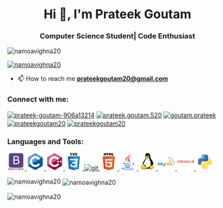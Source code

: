 <h1 align="center">Hi 👋, I'm Prateek Goutam</h1>
<h3 align="center">Computer Science Student| Code Enthusiast</h3>

<p align="left"> <img src="https://komarev.com/ghpvc/?username=namoavighna20&label=Profile%20views&color=0e75b6&style=flat" alt="namoavighna20" /> </p>

<p align="left"> <a href="https://github.com/ryo-ma/github-profile-trophy"><img src="https://github-profile-trophy.vercel.app/?username=namoavighna20" alt="namoavighna20" /></a> </p>

- 📫 How to reach me **prateekgoutam20@gmail.com**

<h3 align="left">Connect with me:</h3>
<p align="left">
<a href="https://linkedin.com/in/prateek-goutam-906a13214" target="blank"><img align="center" src="https://raw.githubusercontent.com/rahuldkjain/github-profile-readme-generator/master/src/images/icons/Social/linked-in-alt.svg" alt="prateek-goutam-906a13214" height="30" width="40" /></a>
<a href="https://fb.com/prateek.goutam.520" target="blank"><img align="center" src="https://raw.githubusercontent.com/rahuldkjain/github-profile-readme-generator/master/src/images/icons/Social/facebook.svg" alt="prateek.goutam.520" height="30" width="40" /></a>
<a href="https://instagram.com/goutam.prateek" target="blank"><img align="center" src="https://raw.githubusercontent.com/rahuldkjain/github-profile-readme-generator/master/src/images/icons/Social/instagram.svg" alt="goutam.prateek" height="30" width="40" /></a>
<a href="https://www.hackerrank.com/prateekgoutam20" target="blank"><img align="center" src="https://raw.githubusercontent.com/rahuldkjain/github-profile-readme-generator/master/src/images/icons/Social/hackerrank.svg" alt="prateekgoutam20" height="30" width="40" /></a>
<a href="https://auth.geeksforgeeks.org/user/prateekgoutam20" target="blank"><img align="center" src="https://raw.githubusercontent.com/rahuldkjain/github-profile-readme-generator/master/src/images/icons/Social/geeks-for-geeks.svg" alt="prateekgoutam20" height="30" width="40" /></a>
</p>

<h3 align="left">Languages and Tools:</h3>
<p align="left"> <a href="https://getbootstrap.com" target="_blank"> <img src="https://raw.githubusercontent.com/devicons/devicon/master/icons/bootstrap/bootstrap-plain-wordmark.svg" alt="bootstrap" width="40" height="40"/> </a> <a href="https://www.cprogramming.com/" target="_blank"> <img src="https://raw.githubusercontent.com/devicons/devicon/master/icons/c/c-original.svg" alt="c" width="40" height="40"/> </a> <a href="https://www.w3schools.com/cpp/" target="_blank"> <img src="https://raw.githubusercontent.com/devicons/devicon/master/icons/cplusplus/cplusplus-original.svg" alt="cplusplus" width="40" height="40"/> </a> <a href="https://www.w3schools.com/css/" target="_blank"> <img src="https://raw.githubusercontent.com/devicons/devicon/master/icons/css3/css3-original-wordmark.svg" alt="css3" width="40" height="40"/> </a> <a href="https://git-scm.com/" target="_blank"> <img src="https://www.vectorlogo.zone/logos/git-scm/git-scm-icon.svg" alt="git" width="40" height="40"/> </a> <a href="https://www.w3.org/html/" target="_blank"> <img src="https://raw.githubusercontent.com/devicons/devicon/master/icons/html5/html5-original-wordmark.svg" alt="html5" width="40" height="40"/> </a> <a href="https://www.java.com" target="_blank"> <img src="https://raw.githubusercontent.com/devicons/devicon/master/icons/java/java-original.svg" alt="java" width="40" height="40"/> </a> <a href="https://www.linux.org/" target="_blank"> <img src="https://raw.githubusercontent.com/devicons/devicon/master/icons/linux/linux-original.svg" alt="linux" width="40" height="40"/> </a> <a href="https://www.mysql.com/" target="_blank"> <img src="https://raw.githubusercontent.com/devicons/devicon/master/icons/mysql/mysql-original-wordmark.svg" alt="mysql" width="40" height="40"/> </a> <a href="https://www.oracle.com/" target="_blank"> <img src="https://raw.githubusercontent.com/devicons/devicon/master/icons/oracle/oracle-original.svg" alt="oracle" width="40" height="40"/> </a> <a href="https://www.python.org" target="_blank"> <img src="https://raw.githubusercontent.com/devicons/devicon/master/icons/python/python-original.svg" alt="python" width="40" height="40"/> </a> </p>

<p><img align="left" src="https://github-readme-stats.vercel.app/api/top-langs?username=namoavighna20&show_icons=true&locale=en&layout=compact" alt="namoavighna20" /></p>

<p>&nbsp;<img align="center" src="https://github-readme-stats.vercel.app/api?username=namoavighna20&show_icons=true&locale=en" alt="namoavighna20" /></p>

<p><img align="center" src="https://github-readme-streak-stats.herokuapp.com/?user=namoavighna20&" alt="namoavighna20" /></p>
